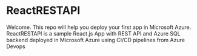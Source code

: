 # ReactRESTAPI
Welcome. This repo will help you deploy your first app in Microsoft Azure.
ReactRESTAPI is a sample React.js App with REST API and Azure SQL backend deployed in Microsoft Azure using CI/CD pipelines from Azure Devops
